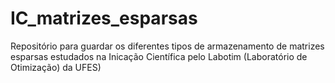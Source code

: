 # IC_matrizes_esparsas
Repositório para guardar os diferentes tipos de armazenamento de matrizes esparsas estudados na Inicação Científica pelo Labotim (Laboratório de Otimização) da UFES)
